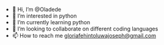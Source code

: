 - 👋 Hi, I’m @Oladede
- 👀 I’m interested in python 
- 🌱 I’m currently learning python 
- 💞️ I’m looking to collaborate on different coding languages
- 📫 How to reach me gloriafehintoluwajoseph@gmail.com

<!---
Oladede/Oladede is a ✨ special ✨ repository because its `README.md` (this file) appears on your GitHub profile.
You can click the Preview link to take a look at your changes.
--->
